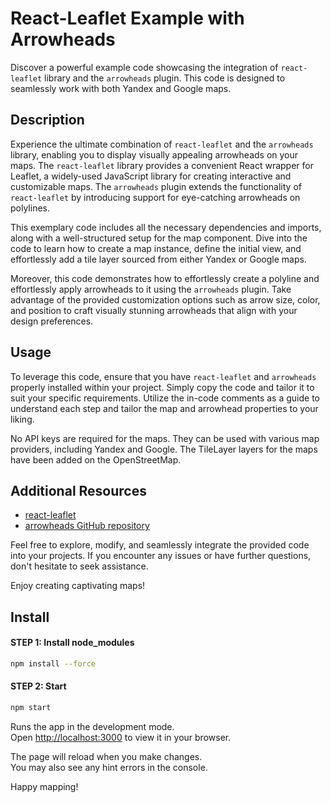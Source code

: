 # React-Leaflet Example with Arrowheads

Discover a powerful example code showcasing the integration of `react-leaflet` library and the `arrowheads` plugin. This code is designed to seamlessly work with both Yandex and Google maps.

## Description

Experience the ultimate combination of `react-leaflet` and the `arrowheads` library, enabling you to display visually appealing arrowheads on your maps. The `react-leaflet` library provides a convenient React wrapper for Leaflet, a widely-used JavaScript library for creating interactive and customizable maps. The `arrowheads` plugin extends the functionality of `react-leaflet` by introducing support for eye-catching arrowheads on polylines.

This exemplary code includes all the necessary dependencies and imports, along with a well-structured setup for the map component. Dive into the code to learn how to create a map instance, define the initial view, and effortlessly add a tile layer sourced from either Yandex or Google maps.

Moreover, this code demonstrates how to effortlessly create a polyline and effortlessly apply arrowheads to it using the `arrowheads` plugin. Take advantage of the provided customization options such as arrow size, color, and position to craft visually stunning arrowheads that align with your design preferences.

## Usage

To leverage this code, ensure that you have `react-leaflet` and `arrowheads` properly installed within your project. Simply copy the code and tailor it to suit your specific requirements. Utilize the in-code comments as a guide to understand each step and tailor the map and arrowhead properties to your liking.

No API keys are required for the maps. They can be used with various map providers, including Yandex and Google. The TileLayer layers for the maps have been added on the OpenStreetMap.

## Additional Resources

- [react-leaflet](https://react-leaflet.js.org/)
- [arrowheads GitHub repository](https://github.com/slutske22/react-leaflet-arrowheads)

Feel free to explore, modify, and seamlessly integrate the provided code into your projects. If you encounter any issues or have further questions, don't hesitate to seek assistance.

Enjoy creating captivating maps!

## Install

#### STEP 1: Install node_modules
```bash
npm install --force
```

#### STEP 2: Start
```bash
npm start
```
Runs the app in the development mode.\
Open [http://localhost:3000](http://localhost:3000) to view it in your browser.

The page will reload when you make changes.\
You may also see any hint errors in the console.

Happy mapping!
